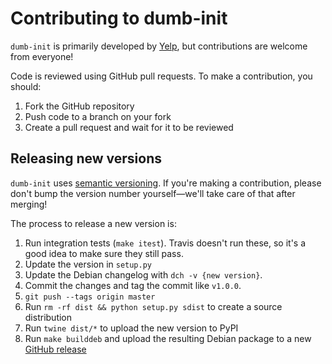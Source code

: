 Contributing to dumb-init
========

`dumb-init` is primarily developed by [Yelp](https://yelp.github.io/), but
contributions are welcome from everyone!

Code is reviewed using GitHub pull requests. To make a contribution, you should:

1. Fork the GitHub repository
2. Push code to a branch on your fork
3. Create a pull request and wait for it to be reviewed


## Releasing new versions

`dumb-init` uses [semantic versioning](http://semver.org/). If you're making a
contribution, please don't bump the version number yourself—we'll take care
of that after merging!

The process to release a new version is:

1. Run integration tests (`make itest`). Travis doesn't run these, so it's a
   good idea to make sure they still pass.
2. Update the version in `setup.py`
3. Update the Debian changelog with `dch -v {new version}`.
4. Commit the changes and tag the commit like `v1.0.0`.
5. `git push --tags origin master`
6. Run `rm -rf dist && python setup.py sdist` to create a source distribution
7. Run `twine dist/*` to upload the new version to PyPI
8. Run `make builddeb` and upload the resulting Debian package to a new
   [GitHub release](https://github.com/Yelp/dumb-init/releases)
